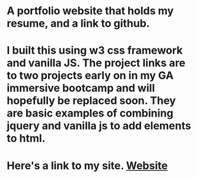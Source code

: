 # A portfolio website that holds my resume, and a link to github.

# I built this using w3 css framework and vanilla JS.  The project links are to two projects early on in my GA immersive bootcamp and will hopefully be replaced soon.  They are basic examples of combining jquery and vanilla js to add elements to html.
# Here's a link to my site.  [Website](https://isaac-a-anderson.netlify.app/)
